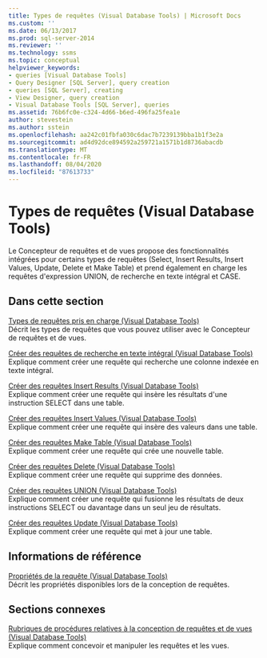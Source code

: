 ```yaml
---
title: Types de requêtes (Visual Database Tools) | Microsoft Docs
ms.custom: ''
ms.date: 06/13/2017
ms.prod: sql-server-2014
ms.reviewer: ''
ms.technology: ssms
ms.topic: conceptual
helpviewer_keywords:
- queries [Visual Database Tools]
- Query Designer [SQL Server], query creation
- queries [SQL Server], creating
- View Designer, query creation
- Visual Database Tools [SQL Server], queries
ms.assetid: 76b6fc0e-c324-4d66-b6ed-496fa25fea1e
author: stevestein
ms.author: sstein
ms.openlocfilehash: aa242c01fbfa030c6dac7b7239139bba1b1f3e2a
ms.sourcegitcommit: ad4d92dce894592a259721a1571b1d8736abacdb
ms.translationtype: MT
ms.contentlocale: fr-FR
ms.lasthandoff: 08/04/2020
ms.locfileid: "87613733"
---
```

# <a name="types-of-queries-visual-database-tools"></a>Types de requêtes (Visual Database Tools)
  Le Concepteur de requêtes et de vues propose des fonctionnalités intégrées pour certains types de requêtes (Select, Insert Results, Insert Values, Update, Delete et Make Table) et prend également en charge les requêtes d'expression UNION, de recherche en texte intégral et CASE.  
  
## <a name="in-this-section"></a>Dans cette section  
 [Types de requêtes pris en charge &#40;Visual Database Tools&#41;](visual-database-tools.md)  
 Décrit les types de requêtes que vous pouvez utiliser avec le Concepteur de requêtes et de vues.  
  
 [Créer des requêtes de recherche en texte intégral &#40;Visual Database Tools&#41;](create-full-text-search-queries-visual-database-tools.md)  
 Explique comment créer une requête qui recherche une colonne indexée en texte intégral.  
  
 [Créer des requêtes Insert Results &#40;Visual Database Tools&#41;](create-insert-results-queries-visual-database-tools.md)  
 Explique comment créer une requête qui insère les résultats d'une instruction SELECT dans une table.  
  
 [Créer des requêtes Insert Values &#40;Visual Database Tools&#41;](create-insert-values-queries-visual-database-tools.md)  
 Explique comment créer une requête qui insère des valeurs dans une table.  
  
 [Créer des requêtes Make Table &#40;Visual Database Tools&#41;](create-make-table-queries-visual-database-tools.md)  
 Explique comment créer une requête qui crée une nouvelle table.  
  
 [Créer des requêtes Delete &#40;Visual Database Tools&#41;](delete-queries-visual-database-tools.md)  
 Explique comment créer une requête qui supprime des données.  
  
 [Créer des requêtes UNION &#40;Visual Database Tools&#41;](create-union-queries-visual-database-tools.md)  
 Explique comment créer une requête qui fusionne les résultats de deux instructions SELECT ou davantage dans un seul jeu de résultats.  
  
 [Créer des requêtes Update &#40;Visual Database Tools&#41;](create-update-queries-visual-database-tools.md)  
 Explique comment créer une requête qui met à jour une table.  
  
## <a name="reference"></a>Informations de référence  
 [Propriétés de la requête &#40;Visual Database Tools&#41;](query-properties-visual-database-tools.md)  
 Décrit les propriétés disponibles lors de la conception de requêtes.  
  
## <a name="related-sections"></a>Sections connexes  
 [Rubriques de procédures relatives à la conception de requêtes et de vues &#40;Visual Database Tools&#41;](design-queries-and-views-how-to-topics-visual-database-tools.md)  
 Explique comment concevoir et manipuler les requêtes et les vues.  
  
  
